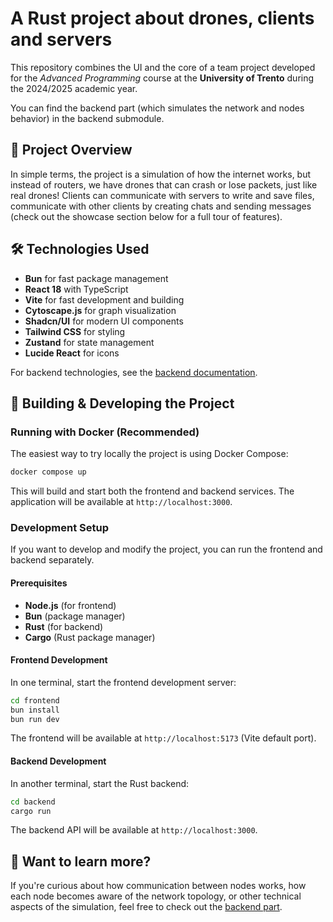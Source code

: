 # A Rust project about drones, clients and servers

This repository combines the UI and the core of a team project developed for the _Advanced Programming_ course at the **University of Trento** during the 2024/2025 academic year.

You can find the backend part (which simulates the network and nodes behavior) in the backend submodule.

## 🎯 Project Overview

In simple terms, the project is a simulation of how the internet works, but instead of routers, we have drones that can crash or lose packets, just like real drones!
Clients can communicate with servers to write and save files, communicate with other clients by creating chats and sending messages (check out the showcase section below for a full tour of features).

## 🛠️ Technologies Used

- **Bun** for fast package management
- **React 18** with TypeScript
- **Vite** for fast development and building
- **Cytoscape.js** for graph visualization
- **Shadcn/UI** for modern UI components
- **Tailwind CSS** for styling
- **Zustand** for state management
- **Lucide React** for icons

For backend technologies, see the [backend documentation](https://github.com/LuigiMiazzo17/unitn-advancedProgramming-WGL_2024-rust/tree/master/README.md).

## 🧪 Building & Developing the Project

### Running with Docker (Recommended)

The easiest way to try locally the project is using Docker Compose:

```bash
docker compose up
```

This will build and start both the frontend and backend services. The application will be available at `http://localhost:3000`.

### Development Setup

If you want to develop and modify the project, you can run the frontend and backend separately.

#### Prerequisites

- **Node.js** (for frontend)
- **Bun** (package manager)
- **Rust** (for backend)
- **Cargo** (Rust package manager)

#### Frontend Development

In one terminal, start the frontend development server:

```bash
cd frontend
bun install
bun run dev
```

The frontend will be available at `http://localhost:5173` (Vite default port).

#### Backend Development

In another terminal, start the Rust backend:

```bash
cd backend
cargo run
```

The backend API will be available at `http://localhost:3000`.

## 📄 Want to learn more?

If you're curious about how communication between nodes works, how each node becomes aware of the network topology, or other technical aspects of the simulation, feel free to check out the [backend part](https://github.com/LuigiMiazzo17/unitn-advancedProgramming-WGL_2024-rust/tree/master).